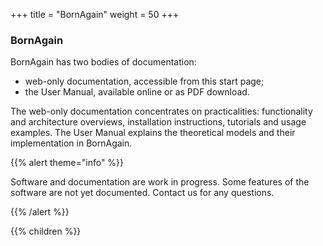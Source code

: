 +++
title = "BornAgain"
weight = 50
+++

### BornAgain

BornAgain has two bodies of documentation:

* web-only documentation, accessible from this start page;
* the User Manual, available online or as PDF download.

The web-only documentation concentrates on practicalities: functionality and architecture overviews, installation instructions, tutorials and usage examples.
The User Manual explains the theoretical models and their implementation in BornAgain.

{{% alert theme="info" %}}

Software and documentation are work in progress. Some features of the software are not yet documented. Contact us for any questions.

{{% /alert %}}

{{% children  %}}